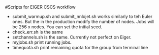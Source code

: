#Scripts for EIGER CSCS workflow

- submit_warmup.sh and submit_nnlojet.sh works similarly to teh Euler ones.
But the in the production modify the number of nodes. Jobs will be 256 x nodes. 
You can set the initial seed. 
- check_err.sh is the same
- setchannels.sh is the same. Currently not perfect on Eiger. 
- myjobs.sh print running jobs.
- timequota.sh print remaining quota for the group from terminal line
